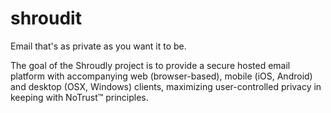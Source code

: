 shroudit
========

Email that's as private as you want it to be.

The goal of the Shroudly project is to provide a secure hosted email platform with accompanying web (browser-based), mobile (iOS, Android) and desktop (OSX, Windows) clients, maximizing user-controlled privacy in keeping with NoTrust™ principles.
